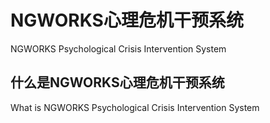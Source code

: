 # NGWORKS心理危机干预系统
NGWORKS Psychological Crisis Intervention System

## 什么是NGWORKS心理危机干预系统
What is NGWORKS Psychological Crisis Intervention System
